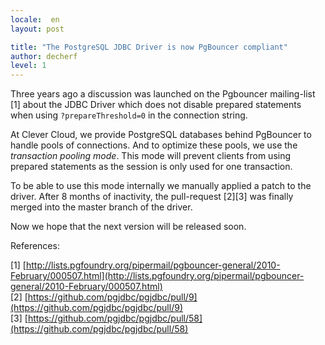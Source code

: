 ```yaml
---
locale:  en
layout: post

title: "The PostgreSQL JDBC Driver is now PgBouncer compliant"
author: decherf
level: 1
---
```


Three years ago a discussion was launched on the Pgbouncer mailing-list \[1\] about the JDBC Driver which does not disable prepared statements when using `?prepareThreshold=0` in the connection string.

<!--more-->

At Clever Cloud, we provide PostgreSQL databases behind PgBouncer to handle pools of connections. And to optimize these pools, we use the *transaction pooling mode*. This mode will prevent clients from using prepared statements as the session is only used for one transaction.

To be able to use this mode internally we manually applied a patch to the driver. After 8 months of inactivity, the pull-request \[2\]\[3\] was finally merged into the master branch of the driver.

Now we hope that the next version will be released soon.

References:

\[1\] [http://lists.pgfoundry.org/pipermail/pgbouncer-general/2010-February/000507.html](http://lists.pgfoundry.org/pipermail/pgbouncer-general/2010-February/000507.html)  
\[2\] [https://github.com/pgjdbc/pgjdbc/pull/9](https://github.com/pgjdbc/pgjdbc/pull/9)  
\[3\] [https://github.com/pgjdbc/pgjdbc/pull/58](https://github.com/pgjdbc/pgjdbc/pull/58)

